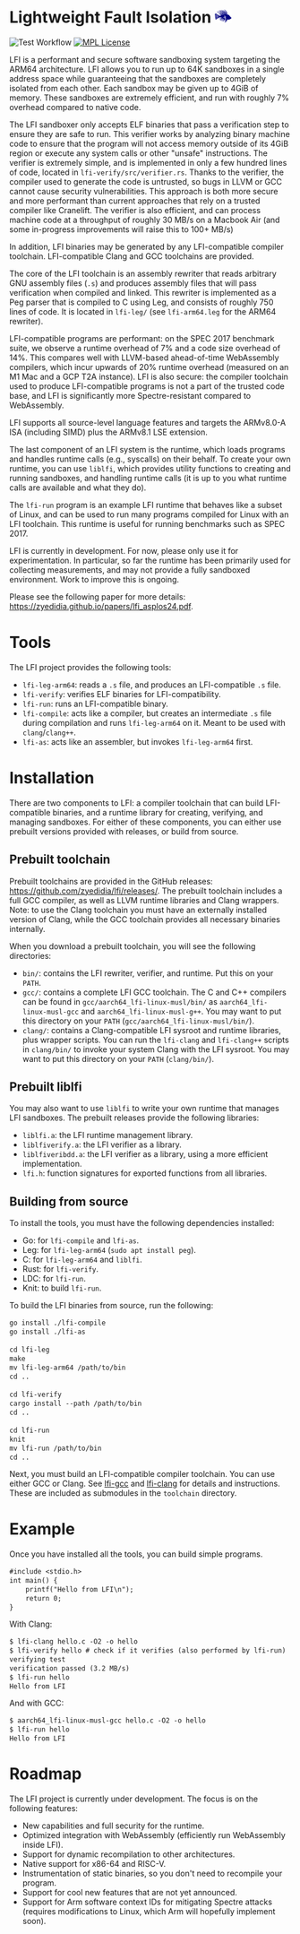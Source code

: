 
<h1>Lightweight Fault Isolation <img src="assets/lfi-logo.svg" alt="logo" width="30px"/></h1>

![Test Workflow](https://github.com/zyedidia/lfi/actions/workflows/test.yaml/badge.svg)
[![MPL License](https://img.shields.io/badge/license-MPL%202.0-blue)](https://github.com/zyedidia/lfi/blob/master/LICENSE)

LFI is a performant and secure software sandboxing system targeting the ARM64
architecture. LFI allows you to run up to 64K sandboxes in a single address
space while guaranteeing that the sandboxes are completely isolated from each
other. Each sandbox may be given up to 4GiB of memory. These sandboxes are
extremely efficient, and run with roughly 7% overhead compared to native code.

The LFI sandboxer only accepts ELF binaries that pass a verification step to
ensure they are safe to run. This verifier works by analyzing binary machine
code to ensure that the program will not access memory outside of its 4GiB
region or execute any system calls or other "unsafe" instructions. The verifier
is extremely simple, and is implemented in only a few hundred lines of code,
located in `lfi-verify/src/verifier.rs`. Thanks to the verifier, the compiler
used to generate the code is untrusted, so bugs in LLVM or GCC cannot cause
security vulnerabilities. This approach is both more secure and more performant
than current approaches that rely on a trusted compiler like Cranelift. The
verifier is also efficient, and can process machine code at a throughput of
roughly 30 MB/s on a Macbook Air (and some in-progress improvements will raise
this to 100+ MB/s)

In addition, LFI binaries may be generated by any LFI-compatible compiler
toolchain. LFI-compatible Clang and GCC toolchains are provided.

The core of the LFI toolchain is an assembly rewriter that reads arbitrary GNU
assembly files (`.s`) and produces assembly files that will pass verification
when compiled and linked. This rewriter is implemented as a Peg parser that is
compiled to C using Leg, and consists of roughly 750 lines of code. It is
located in `lfi-leg/` (see `lfi-arm64.leg` for the ARM64 rewriter).

LFI-compatible programs are performant: on the SPEC 2017 benchmark suite, we
observe a runtime overhead of 7% and a code size overhead of 14%. This compares
well with LLVM-based ahead-of-time WebAssembly compilers, which incur upwards
of 20% runtime overhead (measured on an M1 Mac and a GCP T2A instance). LFI is
also secure: the compiler toolchain used to produce LFI-compatible programs is
not a part of the trusted code base, and LFI is significantly more
Spectre-resistant compared to WebAssembly.

LFI supports all source-level language features and targets the ARMv8.0-A ISA
(including SIMD) plus the ARMv8.1 LSE extension.

The last component of an LFI system is the runtime, which loads programs and
handles runtime calls (e.g., syscalls) on their behalf. To create your own
runtime, you can use `liblfi`, which provides utility functions to creating and
running sandboxes, and handling runtime calls (it is up to you what runtime
calls are available and what they do).

The `lfi-run` program is an example LFI runtime that behaves like a subset of
Linux, and can be used to run many programs compiled for Linux with an LFI
toolchain. This runtime is useful for running benchmarks such as SPEC 2017.

LFI is currently in development. For now, please only use it for
experimentation. In particular, so far the runtime has been primarily used for
collecting measurements, and may not provide a fully sandboxed environment.
Work to improve this is ongoing.

Please see the following paper for more details:
https://zyedidia.github.io/papers/lfi_asplos24.pdf.

# Tools

The LFI project provides the following tools:

* `lfi-leg-arm64`: reads a `.s` file, and produces an LFI-compatible `.s` file.
* `lfi-verify`: verifies ELF binaries for LFI-compatibility.
* `lfi-run`: runs an LFI-compatible binary.
* `lfi-compile`: acts like a compiler, but creates an intermediate `.s`
  file during compilation and runs `lfi-leg-arm64` on it. Meant to be used with
  `clang`/`clang++`.
* `lfi-as`: acts like an assembler, but invokes `lfi-leg-arm64` first.

# Installation

There are two components to LFI: a compiler toolchain that can build
LFI-compatible binaries, and a runtime library for creating, verifying, and
managing sandboxes. For either of these components, you can either use prebuilt
versions provided with releases, or build from source.

## Prebuilt toolchain

Prebuilt toolchains are provided in the GitHub releases:
https://github.com/zyedidia/lfi/releases/. The prebuilt toolchain includes
a full GCC compiler, as well as LLVM runtime libraries and Clang wrappers.
Note: to use the Clang toolchain you must have an externally installed
version of Clang, while the GCC toolchain provides all necessary binaries
internally.

When you download a prebuilt toolchain, you will see the following directories:

* `bin/`: contains the LFI rewriter, verifier, and runtime. Put this on your
  `PATH`.
* `gcc/`: contains a complete LFI GCC toolchain. The C and C++ compilers can be
  found in `gcc/aarch64_lfi-linux-musl/bin/` as `aarch64_lfi-linux-musl-gcc`
  and `aarch64_lfi-linux-musl-g++`. You may want to put this directory on your
  `PATH` (`gcc/aarch64_lfi-linux-musl/bin/`).
* `clang/`: contains a Clang-compatible LFI sysroot and runtime libraries,
  plus wrapper scripts. You can run the `lfi-clang` and `lfi-clang++` scripts
  in `clang/bin/` to invoke your system Clang with the LFI sysroot. You may
  want to put this directory on your `PATH` (`clang/bin/`).

## Prebuilt liblfi

You may also want to use `liblfi` to write your own runtime that manages LFI
sandboxes. The prebuilt releases provide the following libraries:

* `liblfi.a`: the LFI runtime management library.
* `liblfiverify.a`: the LFI verifier as a library.
* `liblfiveribdd.a`: the LFI verifier as a library, using a more efficient
  implementation.
* `lfi.h`: function signatures for exported functions from all libraries.

## Building from source

To install the tools, you must have the following dependencies installed:

* Go: for `lfi-compile` and `lfi-as`.
* Leg: for `lfi-leg-arm64` (`sudo apt install peg`).
* C: for `lfi-leg-arm64` and `liblfi`.
* Rust: for `lfi-verify`.
* LDC: for `lfi-run`.
* Knit: to build `lfi-run`.

To build the LFI binaries from source, run the following:

```
go install ./lfi-compile
go install ./lfi-as

cd lfi-leg
make
mv lfi-leg-arm64 /path/to/bin
cd ..

cd lfi-verify
cargo install --path /path/to/bin
cd ..

cd lfi-run
knit
mv lfi-run /path/to/bin
cd ..
```

Next, you must build an LFI-compatible compiler toolchain. You can use either
GCC or Clang. See [lfi-gcc](https://github.com/zyedidia/lfi-gcc) and
[lfi-clang](https://github.com/zyedidia/lfi-clang) for details and
instructions. These are included as submodules in the `toolchain` directory.

# Example

Once you have installed all the tools, you can build simple programs.

```
#include <stdio.h>
int main() {
    printf("Hello from LFI\n");
    return 0;
}
```

With Clang:

```
$ lfi-clang hello.c -O2 -o hello
$ lfi-verify hello # check if it verifies (also performed by lfi-run)
verifying test
verification passed (3.2 MB/s)
$ lfi-run hello
Hello from LFI
```

And with GCC:

```
$ aarch64_lfi-linux-musl-gcc hello.c -O2 -o hello
$ lfi-run hello
Hello from LFI
```

# Roadmap

The LFI project is currently under development. The focus is on the following
features:

* New capabilities and full security for the runtime.
* Optimized integration with WebAssembly (efficiently run WebAssembly inside LFI).
* Support for dynamic recompilation to other architectures.
* Native support for x86-64 and RISC-V.
* Instrumentation of static binaries, so you don't need to recompile your program.
* Support for cool new features that are not yet announced.
* Support for Arm software context IDs for mitigating Spectre attacks (requires
  modifications to Linux, which Arm will hopefully implement soon).
